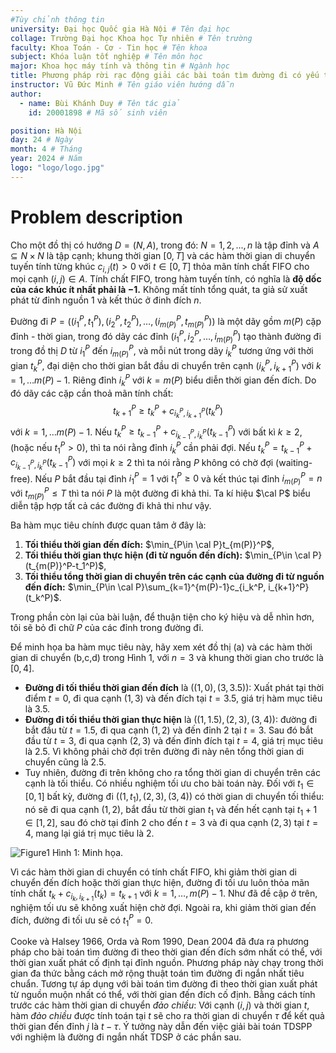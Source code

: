 ```yaml
---
#Tùy chỉnh thông tin
university: Đại học Quốc gia Hà Nội # Tên đại học
collage: Trường Đại học Khoa học Tự nhiên # Tên trường
faculty: Khoa Toán - Cơ - Tin học # Tên khoa
subject: Khóa luận tốt nghiệp # Tên môn học
major: Khoa học máy tính và thông tin # Ngành học
title: Phương pháp rời rạc động giải các bài toán tìm đường đi có yếu tố thời gian # Tên đề tài
instructor: Vũ Đức Minh # Tên giáo viên hướng dẫn
author:
  - name: Bùi Khánh Duy # Tên tác giả
    id: 20001898 # Mã số sinh viên

position: Hà Nội
day: 24 # Ngày
month: 4 # Tháng
year: 2024 # Năm
logo: "logo/logo.jpg"
---
```



# Problem description

Cho một đồ thị có hướng $D = (N, A)$, trong đó: 
$N = {1, 2, ..., n}$ là tập đỉnh và $A \subseteq N \times N$ là tập cạnh; 
khung thời gian $[0, T]$ và các hàm thời gian di chuyển tuyến tính từng khúc $c_{i,j}(t) > 0$ với $t \in [0, T]$ thỏa mãn tính chất FIFO cho mọi cạnh $(i, j) \in A$. Tính chất FIFO, trong hàm tuyến tính, có nghĩa là **độ dốc của các khúc ít nhất phải là $-1$.** Không mất tính tổng quát, ta giả sử xuất phát từ đỉnh nguồn $1$ và kết thúc ở đinh đích $n$.

Đường đi $P=((i_1^P, t_1^P), (i_2^P, t_2^P), \dots, (i_{m(P)}^P, t_{m(P)}^P))$ là một dãy gồm $m(P)$ cặp đỉnh - thời gian, trong đó dãy các đỉnh $(i_1^P, i_2^P, \dots, i_{m(P)}^P)$ tạo thành đường đi trong đồ thị $D$ từ $i_1^P$ đến $i_{m(P)}^P$, và mỗi nút trong dãy $i_k^P$ tương ứng với thời gian $t_k^P$, đại diện cho thời gian bắt đầu di chuyển trên cạnh $(i_k^P, i_{k+1}^P)$ với $k=1, \dots m(P)-1$. Riêng đỉnh $i_k^P$ với $k=m(P)$ biểu diễn thời gian đến đích. Do đó dãy các cặp cần thoả mãn tính chất: $$t_{k+1}^P \ge t_k^P + c_{i_k^P, i_{k+1}^P}(t_k^P)$$ với $k=1, \dots m(P)-1$. Nếu $t_{k}^P \ge t_{k-1}^P + c_{i_{k-1}^P, i_{k}^P}(t_{k-1}^P)$ với bất kì $k \ge 2$, (hoặc nếu $t_1^P > 0$), thì ta nói rằng đỉnh $i_k^P$ cần phải đợi. Nếu $t_{k}^P = t_{k-1}^P + c_{i_{k-1}^P, i_{k}^P}(t_{k-1}^P)$ với mọi $k \ge 2$ thì ta nói rằng $P$ không có chờ đợi (waiting-free). Nếu $P$ bắt đầu tại đỉnh $i_1^P = 1$ với $t_1^P\ge0$ và kết thúc tại đỉnh $i_{m(P)}^P=n$ với $t_{m(P)}^P \le T$ thì ta nói $P$ là một đường đi khả thi. Ta kí hiệu $\cal P$ biểu diễn tập hợp tất cả các đường đi khả thi như vậy.

Ba hàm mục tiêu chính được quan tâm ở đây là:

1. **Tối thiểu thời gian đến đích:** $\min_{P\in \cal P}t_{m(P)}^P$,
2. **Tối thiểu thời gian thực hiện (đi từ nguồn đến đích):** $\min_{P\in \cal P}(t_{m(P)}^P-t_1^P)$,
3. **Tối thiểu tổng thời gian di chuyển trên các cạnh của đường đi từ nguồn đến đích:** $\min_{P\in \cal P}\sum_{k=1}^{m(P)-1}c_{i_k^P, i_{k+1}^P}(t_k^P)$.

Trong phần còn lại của bài luận, để thuận tiện cho ký hiệu và dễ nhìn hơn, tôi sẽ bỏ đi chữ $P$ của các đỉnh trong đường đi.

Để minh họa ba hàm mục tiêu này, hãy xem xét đồ thị (a) và các hàm thời gian di chuyển (b,c,d) trong Hình 1, với $n = 3$ và khung thời gian cho trước là $[0, 4]$.

- **Đường đi tối thiểu thời gian đến đích** là $((1, 0), (3, 3.5))$: Xuất phát tại thời điểm $t = 0$, đi qua cạnh $(1, 3)$ và đến đích tại $t = 3.5$, giá trị hàm mục tiêu là $3.5$.
- **Đường đi tối thiểu thời gian thực hiện** là $((1, 1.5), (2, 3), (3, 4))$: đường đi bắt đầu từ $t = 1.5$,  đi qua cạnh $(1, 2)$ và đến đỉnh $2$ tại $t = 3$. Sau đó bắt đầu từ $t = 3$, đi qua cạnh $(2, 3)$ và đến đỉnh đích tại $t = 4$, giá trị mục tiêu là $2.5$. Vì không phải chờ đợi trên đường đi này nên tổng thời gian di chuyển cũng là $2.5$.
- Tuy nhiên, đường đi trên không cho ra tổng thời gian di chuyển trên các cạnh là tối thiểu. Có nhiều nghiệm tối ưu cho bài toán này. Đối với $t_1 \in [0, 1]$ bất kỳ, đường đi $((1, t_1), (2, 3), (3, 4))$ có thời gian di chuyển tối thiểu: nó sẽ đi qua cạnh $(1, 2)$, bắt đầu từ thời gian $t_1$ và đến hết cạnh tại $t_1 + 1 \in [1, 2]$, sau đó chờ tại đỉnh $2$ cho đến $t = 3$ và đi qua cạnh $(2, 3)$ tại $t = 4$, mang lại giá trị mục tiêu là $2$.

![Figure1](images/figure1.png)
Hình 1: Minh họa.

Vì các hàm thời gian di chuyển có tính chất FIFO, khi giảm thời gian di chuyển đến đích hoặc thời gian thực hiện, đường đi tối ưu luôn thỏa mãn tính chất $t_k + c_{i_k, i_{k+1}}(t_k) = t_{k+1}$ với $k = 1, \dots, m(P)-1$. Như đã đề cập ở trên, nghiệm tối ưu sẽ không xuất hiện chờ đợi. Ngoài ra, khi giảm thời gian đến đích, đường đi tối ưu sẽ có $t_1^P = 0$.

Cooke và Halsey 1966, Orda và Rom 1990, Dean 2004 đã đưa ra phương pháp cho bài toán tìm đường đi theo thời gian đến đích sớm nhất có thể, với thời gian xuất phát cố định tại đỉnh nguồn. Phương pháp này chạy trong thời gian đa thức bằng cách mở rộng thuật toán tìm đường đi ngắn nhất tiêu chuẩn. Tương tự áp dụng với bài toán tìm đường đi theo thời gian xuất phát từ nguồn muộn nhất có thể, với thời gian đến đích cố định. Bằng cách tính trước các hàm thời gian di chuyển *đảo chiều*: Với cạnh $(i, j)$ và thời gian $t$, hàm *đảo chiều* được tính toán tại $t$ sẽ cho ra thời gian di chuyển $\tau$ để kết quả thời gian đến đỉnh $j$ là $t-\tau$. Ý tưởng này dẫn đến việc giải bài toán TDSPP với nghiệm là đường đi ngắn nhất TDSP ở các phần sau.

